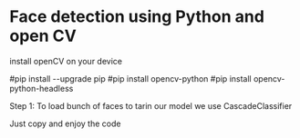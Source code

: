 # Face detection using Python and open CV

install openCV on your device

#pip install --upgrade pip
#pip install opencv-python
#pip install opencv-python-headless

Step 1:
To load bunch of faces to tarin our model 
we use CascadeClassifier

Just copy and enjoy the code
 

